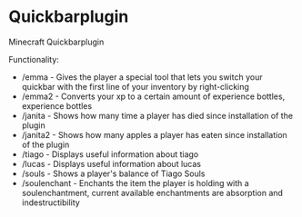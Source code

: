 # Quickbarplugin
Minecraft Quickbarplugin

Functionality:
- /emma - Gives the player a special tool that lets you switch your quickbar with the first line of your inventory by right-clicking
- /emma2 <amount> - Converts your xp to a certain amount of experience bottles, experience bottles
- /janita <playername> - Shows how many time a player has died since installation of the plugin
- /janita2 <playername> - Shows how many apples a player has eaten since installation of the plugin
- /tiago - Displays useful information about tiago
- /lucas - Displays useful information about lucas
- /souls - Shows a player's balance of Tiago Souls
- /soulenchant <enchantment> - Enchants the item the player is holding with a soulenchantment, current available enchantments are absorption and indestructibility
